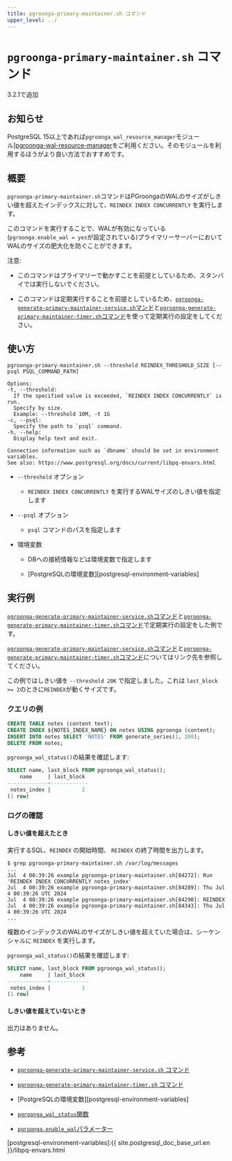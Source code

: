 ```yaml
---
title: pgroonga-primary-maintainer.sh コマンド
upper_level: ../
---
```


# `pgroonga-primary-maintainer.sh` コマンド

3.2.1で追加

## お知らせ

PostgreSQL 15以上であれば`pgroonga_wal_resource_manager`モジュール][pgroonga-wal-resource-manager]をご利用ください。そのモジュールを利用するほうがより良い方法でおすすめです。

## 概要

`pgroonga-primary-maintainer.sh`コマンドはPGroongaのWALのサイズがしきい値を超えたインデックスに対して、`REINDEX INDEX CONCURRENTLY` を実行します。

このコマンドを実行することで、WALが有効になっている(`pgroonga.enable_wal = yes`が設定されている)プライマリーサーバーにおいてWALのサイズの肥大化を防ぐことができます。

注意:

* このコマンドはプライマリーで動かすことを前提としているため、スタンバイでは実行しないでください。

* このコマンドは定期実行することを前提としているため、[`pgroonga-generate-primary-maintainer-service.sh`マンド][generate-primary-maintainer-service]と[`pgroonga-generate-primary-maintainer-timer.sh`コマンド][generate-primary-maintainer-timer]を使って定期実行の設定をしてください。

## 使い方

```
pgroonga-primary-maintainer.sh --threshold REINDEX_THRESHOLD_SIZE [--psql PSQL_COMMAND_PATH]

Options:
-t, --threshold:
  If the specified value is exceeded, `REINDEX INDEX CONCURRENTLY` is run.
  Specify by size.
  Example: --threshold 10M, -t 1G
-c, --psql:
  Specify the path to `psql` command.
-h, --help:
  Display help text and exit.

Connection information such as `dbname` should be set in environment variables.
See also: https://www.postgresql.org/docs/current/libpq-envars.html
```

* `--threshold` オプション

  * `REINDEX INDEX CONCURRENTLY` を実行するWALサイズのしきい値を指定します

* `--psql` オプション

  * `psql` コマンドのパスを指定します

* 環境変数

  * DBへの接続情報などは環境変数で指定します

  * [PostgreSQLの環境変数][postgresql-environment-variables]

## 実行例

[`pgroonga-generate-primary-maintainer-service.sh`コマンド][generate-primary-maintainer-service]と[`pgroonga-generate-primary-maintainer-timer.sh`コマンド][generate-primary-maintainer-timer]で定期実行の設定をした例です。

[`pgroonga-generate-primary-maintainer-service.sh`コマンド][generate-primary-maintainer-service]と[`pgroonga-generate-primary-maintainer-timer.sh`コマンド][generate-primary-maintainer-timer]についてはリンク先を参照してください。

この例ではしきい値を `--threshold 20K` で指定しました。これは `last_block >= 2`のときに`REINDEX`が動くサイズです。

### クエリの例

```sql
CREATE TABLE notes (content text);
CREATE INDEX ${NOTES_INDEX_NAME} ON notes USING pgroonga (content);
INSERT INTO notes SELECT 'NOTES' FROM generate_series(1, 200);
DELETE FROM notes;
```

`pgroonga_wal_status()`の結果を確認します:

```sql
SELECT name, last_block FROM pgroonga_wal_status();
    name     | last_block 
-------------+------------
 notes_index |          2
(1 row)
```

### ログの確認

#### しきい値を超えたとき

実行するSQL、`REINDEX` の開始時間、 `REINDEX` の終了時間を出力します。

```console
$ grep pgroonga-primary-maintainer.sh /var/log/messages
...
Jul  4 00:39:26 example pgroonga-primary-maintainer.sh[84272]: Run 'REINDEX INDEX CONCURRENTLY notes_index'
Jul  4 00:39:26 example pgroonga-primary-maintainer.sh[84289]: Thu Jul  4 00:39:26 UTC 2024
Jul  4 00:39:26 example pgroonga-primary-maintainer.sh[84290]: REINDEX
Jul  4 00:39:26 example pgroonga-primary-maintainer.sh[84343]: Thu Jul  4 00:39:26 UTC 2024
...
```

複数のインデックスのWALのサイズがしきい値を超えていた場合は、シーケンシャルに `REINDEX` を実行します。

`pgroonga_wal_status()`の結果を確認します:

```sql
SELECT name, last_block FROM pgroonga_wal_status();
    name     | last_block 
-------------+------------
 notes_index |          1
(1 row)
```

#### しきい値を超えていないとき

出力はありません。

## 参考

  * [`pgroonga-generate-primary-maintainer-service.sh` コマンド][generate-primary-maintainer-service]

  * [`pgroonga-generate-primary-maintainer-timer.sh` コマンド][generate-primary-maintainer-timer]

  * [PostgreSQLの環境変数][postgresql-environment-variables]

  * [`pgroonga_wal_status`関数][wal-status]

  * [`pgroonga.enable_wal`パラメーター][enable-wal]

[enable-wal]:../parameters/enable-wal.html

[generate-primary-maintainer-service]:pgroonga-generate-primary-maintainer-service.html

[generate-primary-maintainer-timer]:pgroonga-generate-primary-maintainer-timer.html

[pgroonga-wal-resource-manager]:../modules/pgroonga-wal-resource-manager.html

[postgresql-environment-variables]:{{ site.postgresql_doc_base_url.en }}/libpq-envars.html

[wal-status]:../functions/pgroonga-wal-status.html
